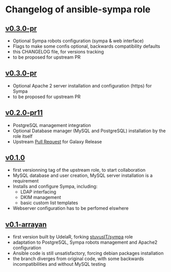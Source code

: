 # Changelog of ansible-sympa role

## [v0.3.0-pr](https://github.com/UdelaRInterior/ansible-sympa/releases/tag/v0.3.0-pr)

* Optional Sympa robots configuration (sympa & web interface)
* Flags to make some confis optional, backwards compatibility defaults 
* this CHANGELOG file, for versions tracking
* to be proposed for upstream PR

## [v0.3.0-pr](https://github.com/UdelaRInterior/ansible-sympa/releases/tag/v0.3.0-pr)

* Optional Apache 2 server installation and configuration (https) for Sympa
* to be proposed for upstream PR

## [v0.2.0-pr11](https://github.com/UdelaRInterior/ansible-sympa/releases/tag/v0.2.0-pr11)

* PostgreSQL management integration
* Optional Database manager (MySQL and PostgreSQL) installation by the role itself
* Upstream [Pull Request](https://github.com/stuvusIT/sympa/pull/11) for Galaxy Release



## [v0.1.0](https://github.com/stuvusIT/sympa/releases/tag/0.1.0)

* first versionning tag of the upstream role, to start collaboration
* MySQL database and user creation, MySQL server installation is a requirement
* Installs and configure Sympa, including:
  * LDAP interfacing
  * DKIM management
  * basic custom list templates
* Webserver configuration has to be perfomed elswhere

## [v0.1-arrayan](https://github.com/UdelaRInterior/ansible-sympa/releases/tag/v0.1-arrayan)

* first version built by UdelaR, forking [stuvusIT/sympa](https://github.com/stuvusIT/sympa) role 
* adaptation to PostgreSQL, Sympa robots management and Apache2 configuration 
* Ansible code is still unsatisfactory, forcing debian packages installation
* the branch diverges from original code, with some backwards incompatibilities and without MySQL testing 
